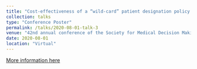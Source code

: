 ```yaml
---
title: "Cost-effectiveness of a “wild-card” patient designation policy in deceased donor kidney transplants"
collection: talks
type: "Conference Poster"
permalink: /talks/2020-08-01-talk-3
venue: "42nd annual conference of the Society for Medical Decision Making"
date: 2020-08-01
location: "Virtual"
---
```


[More information here](https://smdm.confex.com/smdm/2020/meetingapp.cgi/Paper/13390)
